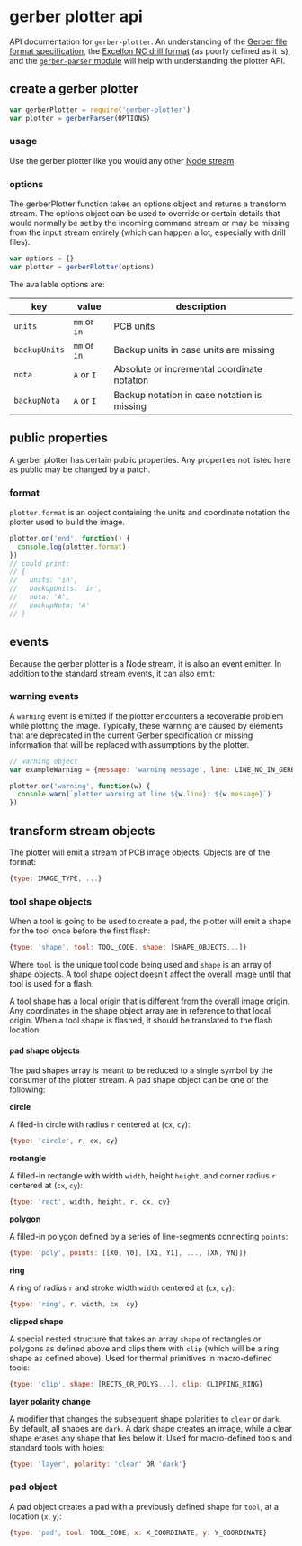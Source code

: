 # gerber plotter api

API documentation for `gerber-plotter`. An understanding of the [Gerber file format specification](http://www.ucamco.com/en/guest/downloads), the [Excellon NC drill format](http://www.excellon.com/manuals/program.htm) (as poorly defined as it is), and the [`gerber-parser` module](https://github.com/mcous/gerber-parser) will help with understanding the plotter API.

## create a gerber plotter

``` javascript
var gerberPlotter = require('gerber-plotter')
var plotter = gerberParser(OPTIONS)
```

### usage

Use the gerber plotter like you would any other [Node stream](https://github.com/substack/stream-handbook).

### options

The gerberPlotter function takes an options object and returns a transform stream. The options object can be used to override or certain details that would normally be set by the incoming command stream or may be missing from the input stream entirely (which can happen a lot, especially with drill files).

``` javascript
var options = {}
var plotter = gerberPlotter(options)
```

The available options are:

key           | value        | description
--------------|--------------|---------------------------------------------
`units`       | `mm` or `in` | PCB units
`backupUnits` | `mm` or `in` | Backup units in case units are missing
`nota`        | `A` or `I`   | Absolute or incremental coordinate notation
`backupNota`  | `A` or `I`   | Backup notation in case notation is missing

## public properties

A gerber plotter has certain public properties. Any properties not listed here as public may be changed by a patch.

### format
`plotter.format` is an object containing the units and coordinate notation the plotter used to build the image.

``` javascript
plotter.on('end', function() {
  console.log(plotter.format)
})
// could print:
// {
//   units: 'in',
//   backupUnits: 'in',
//   nota: 'A',
//   backupNota: 'A'
// }
```

## events

Because the gerber plotter is a Node stream, it is also an event emitter. In addition to the standard stream events, it can also emit:

### warning events

A `warning` event is emitted if the plotter encounters a recoverable problem while plotting the image. Typically, these warning are caused by elements that are deprecated in the current Gerber specification or missing information that will be replaced with assumptions by the plotter.

``` javascript
// warning object
var exampleWarning = {message: 'warning message', line: LINE_NO_IN_GERBER}

plotter.on('warning', function(w) {
  console.warn(`plotter warning at line ${w.line}: ${w.message}`)
})
```

## transform stream objects

The plotter will emit a stream of PCB image objects. Objects are of the format:

``` javascript
{type: IMAGE_TYPE, ...}
```

### tool shape objects

When a tool is going to be used to create a pad, the plotter will emit a shape for the tool once before the first flash:

``` javascript
{type: 'shape', tool: TOOL_CODE, shape: [SHAPE_OBJECTS...]}
```

Where `tool` is the unique tool code being used and `shape` is an array of shape objects. A tool shape object doesn't affect the overall image until that tool is used for a flash.

A tool shape has a local origin that is different from the overall image origin. Any coordinates in the shape object array are in reference to that local origin. When a tool shape is flashed, it should be translated to the flash location.

#### pad shape objects

The pad shapes array is meant to be reduced to a single symbol by the consumer of the plotter stream. A pad shape object can be one of the following:

**circle**

A filed-in circle with radius `r` centered at (`cx`, `cy`):

``` javascript
{type: 'circle', r, cx, cy}
```

**rectangle**

A filled-in rectangle with width `width`, height `height`, and corner radius `r` centered at (`cx`, `cy`):

``` javascript
{type: 'rect', width, height, r, cx, cy}
```

**polygon**

A filled-in polygon defined by a series of line-segments connecting `points`:

``` javascript
{type: 'poly', points: [[X0, Y0], [X1, Y1], ..., [XN, YN]]}
```

**ring**

A ring of radius `r` and stroke width `width` centered at (`cx`, `cy`):

``` javascript
{type: 'ring', r, width, cx, cy}
```

**clipped shape**

A special nested structure that takes an array `shape` of rectangles or polygons as defined above and clips them with `clip` (which will be a ring shape as defined above). Used for thermal primitives in macro-defined tools:

``` javascript
{type: 'clip', shape: [RECTS_OR_POLYS...], clip: CLIPPING_RING}
```

**layer polarity change**

A modifier that changes the subsequent shape polarities to `clear` or `dark`. By default, all shapes are `dark`. A dark shape creates an image, while a clear shape erases any shape that lies below it. Used for macro-defined tools and standard tools with holes:

``` javascript
{type: 'layer', polarity: 'clear' OR 'dark'}
```

### pad object

A pad object creates a pad with a previously defined shape for `tool`, at a location (`x`, `y`):

``` javascript
{type: 'pad', tool: TOOL_CODE, x: X_COORDINATE, y: Y_COORDINATE}
```
